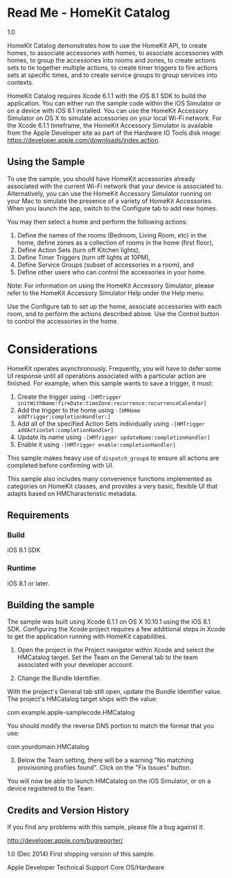 Read Me - HomeKit Catalog
=========================
1.0

HomeKit Catalog demonstrates how to use the HomeKit API, to create homes, to associate accessories with homes, to associate accessories with homes, to group the accessories into rooms and zones, to create actions sets to tie together multiple actions, to create timer triggers to fire actions sets at specific times, and to create service groups to group services into contexts.

HomeKit Catalog requires Xcode 6.1.1 with the iOS 8.1 SDK to build the application. You can either run the sample code within the iOS Simulator or on a device with iOS 8.1 installed. You can use the HomeKit Accessory Simulator on OS X to simulate accessories on your local Wi-Fi network. For the Xcode 6.1.1 timeframe, the HomeKit Accessory Simulator is available from the Apple Developer site as part of the Hardware IO Tools disk image: <https://developer.apple.com/downloads/index.action>.

Using the Sample
----------------
To use the sample, you should have HomeKit accessories already associated with the current Wi-Fi network that your device is associated to. Alternatively, you can use the HomeKit Accessory Simulator running on your Mac to simulate the presence of a variety of HomeKit Accessories. When you launch the app, switch to the Configure tab to add new homes.

You may then select a home and perform the following actions:

1. Define the names of the rooms (Bedroom, Living Room, etc) in the home, define zones as a collection of rooms in the home (first floor), 
2. Define Action Sets (turn off Kitchen lights), 
3. Define Timer Triggers (turn off lights at 10PM),
4. Define Service Groups (subset of accessories in a room), and
5. Define other users who can control the accessories in your home.

Note: For information on using the HomeKit Accessory Simulator, please refer to the HomeKit Accessory Simulator Help under the Help menu.

Use the Configure tab to set up the home, associate accessories with each room, and to perform the actions described above. Use the Control button to control the accessories in the home.

Considerations
==============
HomeKit operates asynchronously. Frequently, you will have to defer some UI response until all operations associated with a particular action are finished. For example, when this sample wants to save a trigger, it must:

1. Create the trigger using
`-[HMTrigger initWithName:fireDate:timeZone:recurrence:recurrenceCalendar]`
2. Add the trigger to the home using `-[HMHome addTrigger:completionHandler:]`
3. Add all of the specified Action Sets individually using
`-[HMTrigger addActionSet:completionHandler]`
4. Update its name using `-[HMTrigger updateName:completionHandler]`
5. Enable it using `-[HMTrigger enable:completionHandler]`

This sample makes heavy use of `dispatch_group`s to ensure all actions are completed before confirming with UI.

This sample also includes many convenience functions implemented as categories on HomeKit classes, and provides a very basic, flexible UI that adapts based on HMCharacteristic metadata.

## Requirements

### Build

iOS 8.1 SDK

### Runtime

iOS 8.1 or later.

Building the sample
-------------------
The sample was built using Xcode 6.1.1 on OS X 10.10.1 using the iOS 8.1 SDK. Configuring the Xcode project requires a few additional steps in Xcode to get the application running with HomeKit capabilities.

1) Open the project in the Project navigator within Xcode and select the HMCatalog target. Set the Team on the General tab to the team associated with your developer account.

2) Change the Bundle Identifier.
 
With the project's General tab still open, update the Bundle Identifier value. The project's HMCatalog target ships with the value:
 
com.example.apple-samplecode.HMCatalog
 
You should modify the reverse DNS portion to match the format that you use:
 
com.yourdomain.HMCatalog

3) Below the Team setting, there will be a warning "No matching provisioning profiles found". Click on the "Fix Issues" button.

You will now be able to launch HMCatalog on the iOS Simulator, or on a device registered to the Team.


Credits and Version History
---------------------------
If you find any problems with this sample, please file a bug against it.

<http://developer.apple.com/bugreporter/>

1.0 (Dec 2014) First shipping version of this sample.

Apple Developer Technical Support
Core OS/Hardware


